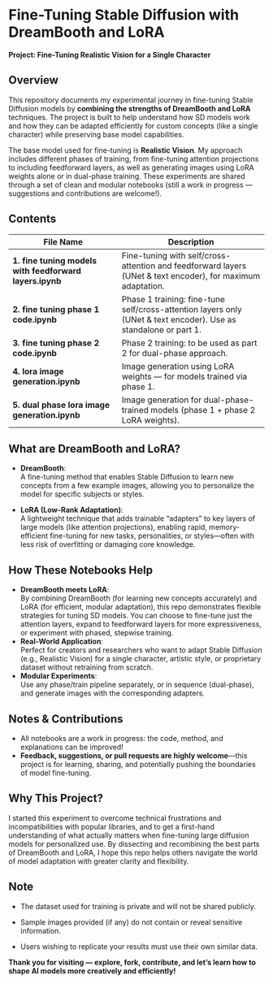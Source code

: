 # Fine-Tuning Stable Diffusion with DreamBooth and LoRA  
**Project: Fine-Tuning Realistic Vision for a Single Character**

## Overview

This repository documents my experimental journey in fine-tuning Stable Diffusion models by **combining the strengths of DreamBooth and LoRA** techniques. The project is built to help understand how SD models work and how they can be adapted efficiently for custom concepts (like a single character) while preserving base model capabilities.

The base model used for fine-tuning is **Realistic Vision**. My approach includes different phases of training, from fine-tuning attention projections to including feedforward layers, as well as generating images using LoRA weights alone or in dual-phase training. These experiments are shared through a set of clean and modular notebooks (still a work in progress — suggestions and contributions are welcome!).

## Contents

| File Name                            | Description                                                                                                      |
|-------------------------------------- |------------------------------------------------------------------------------------------------------------------|
| **1. fine tuning models with feedforward layers.ipynb** | Fine-tuning with self/cross-attention and feedforward layers (UNet & text encoder), for maximum adaptation.      |
| **2. fine tuning phase 1 code.ipynb**      | Phase 1 training: fine-tune self/cross-attention layers only (UNet & text encoder). Use as standalone or part 1. |
| **3. fine tuning phase 2 code.ipynb**      | Phase 2 training: to be used as part 2 for dual-phase approach.                                                  |
| **4. lora image generation.ipynb**   | Image generation using LoRA weights — for models trained via phase 1.                                            |
| **5. dual phase lora image generation.ipynb**    | Image generation for dual-phase-trained models (phase 1 + phase 2 LoRA weights).                                 |

## What are DreamBooth and LoRA?

- **DreamBooth**:  
  A fine-tuning method that enables Stable Diffusion to learn new concepts from a few example images, allowing you to personalize the model for specific subjects or styles.

- **LoRA (Low-Rank Adaptation)**:  
  A lightweight technique that adds trainable “adapters” to key layers of large models (like attention projections), enabling rapid, memory-efficient fine-tuning for new tasks, personalities, or styles—often with less risk of overfitting or damaging core knowledge.

## How These Notebooks Help

- **DreamBooth meets LoRA**:  
  By combining DreamBooth (for learning new concepts accurately) and LoRA (for efficient, modular adaptation), this repo demonstrates flexible strategies for tuning SD models. You can choose to fine-tune just the attention layers, expand to feedforward layers for more expressiveness, or experiment with phased, stepwise training.
- **Real-World Application**:  
  Perfect for creators and researchers who want to adapt Stable Diffusion (e.g., Realistic Vision) for a single character, artistic style, or proprietary dataset without retraining from scratch.
- **Modular Experiments**:  
  Use any phase/train pipeline separately, or in sequence (dual-phase), and generate images with the corresponding adapters.

## Notes & Contributions

- All notebooks are a work in progress: the code, method, and explanations can be improved!
- **Feedback, suggestions, or pull requests are highly welcome**—this project is for learning, sharing, and potentially pushing the boundaries of model fine-tuning.

## Why This Project?

I started this experiment to overcome technical frustrations and incompatibilities with popular libraries, and to get a first-hand understanding of what actually matters when fine-tuning large diffusion models for personalized use. By dissecting and recombining the best parts of DreamBooth and LoRA, I hope this repo helps others navigate the world of model adaptation with greater clarity and flexibility.

## Note
- The dataset used for training is private and will not be shared publicly.

- Sample images provided (if any) do not contain or reveal sensitive information.

- Users wishing to replicate your results must use their own similar data.

**Thank you for visiting — explore, fork, contribute, and let’s learn how to shape AI models more creatively and efficiently!**
